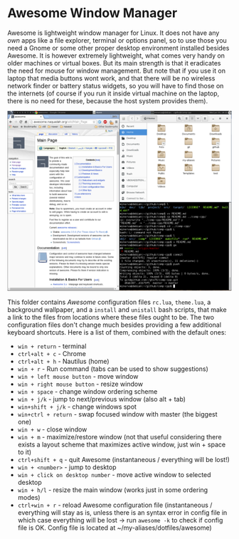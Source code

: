 Awesome Window Manager
======================
Awesome is lightweight window manager for Linux. It does not have any *own* apps like a file explorer, terminal or options panel, so to use those you need a Gnome or some other proper desktop environment installed besides Awesome. It is however extremely lightweight, what comes very handy on older machines or virtual boxes.
But its main strength is that it eradicates the need for mouse for window management. But note that if you use it on laptop that media buttons wont work, and that there will be no wireless network finder or battery status widgets, so you will have to find those on the internets (of course if you run it inside virtual machine on the laptop, there is no need for these, because the host system provides them).

![screenshot](/doc/awesome-screenshot.png)

This folder contains *Awesome* configuration files `rc.lua`, `theme.lua`, a background wallpaper, and a `install` and `unistall` bash scripts, that make a link to the files from locations where these files ought to be.
The two configuration files don't change much besides providing a few additional keyboard shortcuts. Here is a list of them, combined with the default ones:  
 
* `win + return` - terminal
* `ctrl+alt + c` - Chrome
* `ctrl+alt + h` - Nautilus (home)
* `win + r` - Run command (tabs can be used to show suggestions)  
* `win + left mouse button` - move window  
* `win + right mouse button` - resize window  
* `win + space` - change window ordering scheme  
* `win + j/k` - jump to next/previous window (also alt + tab)  
* `win+shift + j/k` - change windows spot  
* `win+ctrl + return` - swap focused window with master (the biggest one)  
* `win + w` - close window  
* `win + m` - maximize/restore window (not that useful considering there exists a layout scheme that maximizes active window, just win + space to it)  
* `ctrl+shift + q` - quit Awesome (instantaneous / everything will be lost!)  
* `win + <number>` - jump to desktop  
* `win + click on desktop number` - move active window to selected desktop  
* `win + h/l` - resize the main window (works just in some ordering modes)  
* `ctrl+win + r` - reload Awesome configuration file (instantaneous / everything will stay as is, unless there is an syntax error in config file in which case everything will be lost -> run `awesome -k` to check if config file is OK. Config file is located at ~/my-aliases/dotfiles/awesome)  
	

